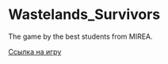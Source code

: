 # Wastelands_Survivors
The game by the best students from MIREA. 


[Ссылка на игру](https://drive.google.com/drive/folders/1KGrJMc0_pLYcqSJjg00l-JrTWGd3jhAk?usp=sharing)
